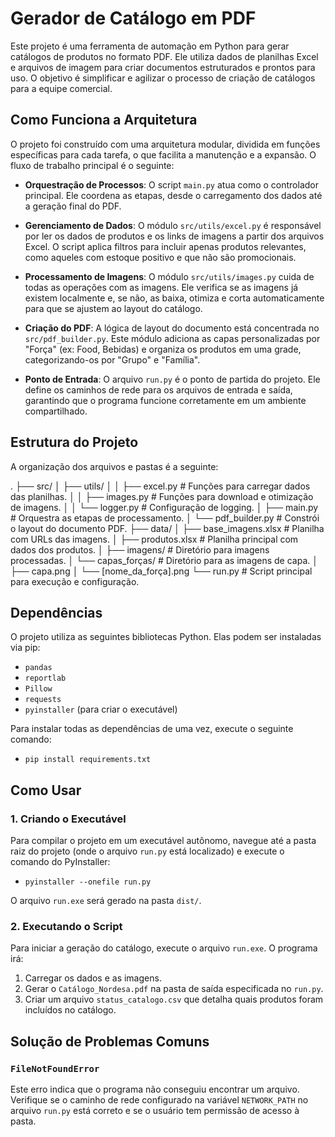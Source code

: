 # Gerador de Catálogo em PDF

Este projeto é uma ferramenta de automação em Python para gerar catálogos de produtos no formato PDF. Ele utiliza dados de planilhas Excel e arquivos de imagem para criar documentos estruturados e prontos para uso. O objetivo é simplificar e agilizar o processo de criação de catálogos para a equipe comercial.

## Como Funciona a Arquitetura

O projeto foi construído com uma arquitetura modular, dividida em funções específicas para cada tarefa, o que facilita a manutenção e a expansão. O fluxo de trabalho principal é o seguinte:

- **Orquestração de Processos**: O script `main.py` atua como o controlador principal. Ele coordena as etapas, desde o carregamento dos dados até a geração final do PDF.
  
- **Gerenciamento de Dados**: O módulo `src/utils/excel.py` é responsável por ler os dados de produtos e os links de imagens a partir dos arquivos Excel. O script aplica filtros para incluir apenas produtos relevantes, como aqueles com estoque positivo e que não são promocionais.
  
- **Processamento de Imagens**: O módulo `src/utils/images.py` cuida de todas as operações com as imagens. Ele verifica se as imagens já existem localmente e, se não, as baixa, otimiza e corta automaticamente para que se ajustem ao layout do catálogo.
  
- **Criação do PDF**: A lógica de layout do documento está concentrada no `src/pdf_builder.py`. Este módulo adiciona as capas personalizadas por "Força" (ex: Food, Bebidas) e organiza os produtos em uma grade, categorizando-os por "Grupo" e "Família".
  
- **Ponto de Entrada**: O arquivo `run.py` é o ponto de partida do projeto. Ele define os caminhos de rede para os arquivos de entrada e saída, garantindo que o programa funcione corretamente em um ambiente compartilhado.

## Estrutura do Projeto

A organização dos arquivos e pastas é a seguinte:

.
├── src/
│ ├── utils/
│ │ ├── excel.py # Funções para carregar dados das planilhas.
│ │ ├── images.py # Funções para download e otimização de imagens.
│ │ └── logger.py # Configuração de logging.
│ ├── main.py # Orquestra as etapas de processamento.
│ └── pdf_builder.py # Constrói o layout do documento PDF.
├── data/
│ ├── base_imagens.xlsx # Planilha com URLs das imagens.
│ ├── produtos.xlsx # Planilha principal com dados dos produtos.
│ ├── imagens/ # Diretório para imagens processadas.
│ └── capas_forças/ # Diretório para as imagens de capa.
│ ├── capa.png
│ └── [nome_da_força].png
└── run.py # Script principal para execução e configuração.


## Dependências

O projeto utiliza as seguintes bibliotecas Python. Elas podem ser instaladas via pip:

- `pandas`
- `reportlab`
- `Pillow`
- `requests`
- `pyinstaller` (para criar o executável)

Para instalar todas as dependências de uma vez, execute o seguinte comando:

- `pip install requirements.txt`


## Como Usar

### 1. Criando o Executável

Para compilar o projeto em um executável autônomo, navegue até a pasta raiz do projeto (onde o arquivo `run.py` está localizado) e execute o comando do PyInstaller:

- `pyinstaller --onefile run.py`


O arquivo `run.exe` será gerado na pasta `dist/`.

### 2. Executando o Script

Para iniciar a geração do catálogo, execute o arquivo `run.exe`. O programa irá:

1. Carregar os dados e as imagens.
2. Gerar o `Catálogo_Nordesa.pdf` na pasta de saída especificada no `run.py`.
3. Criar um arquivo `status_catalogo.csv` que detalha quais produtos foram incluídos no catálogo.

## Solução de Problemas Comuns

### `FileNotFoundError`

Este erro indica que o programa não conseguiu encontrar um arquivo. Verifique se o caminho de rede configurado na variável `NETWORK_PATH` no arquivo `run.py` está correto e se o usuário tem permissão de acesso à pasta.
